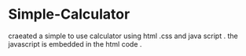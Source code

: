 # Simple-Calculator
craeated a simple to use calculator using html  .css and java script . the javascript is embedded in the html code .
